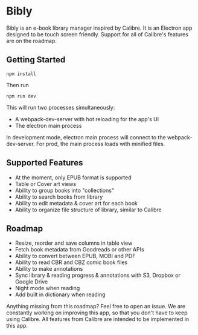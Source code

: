 # Bibly

Bibly is an e-book library manager inspired by Calibre. It is an Electron app designed to be touch screen friendly. Support for all of Calibre's features are on the roadmap.

## Getting Started

```
npm install
```

Then run

```
npm run dev
```

This will run two processes simultaneously:

- A webpack-dev-server with hot reloading for the app's UI
- The electron main process

In development mode, electron main process will connect to the webpack-dev-server. For prod, the main process loads with minified files.

## Supported Features

- At the moment, only EPUB format is supported
- Table or Cover art views
- Ability to group books into "collections"
- Ability to search books from library
- Ability to edit metadata & cover art for each book
- Ability to organize file structure of library, similar to Calibre

## Roadmap

- Resize, reorder and save columns in table view
- Fetch book metadata from Goodreads or other APIs
- Ability to convert between EPUB, MOBI and PDF
- Ability to read CBR and CBZ comic book files
- Ability to make annotations
- Sync library & reading progress & annotations with S3, Dropbox or Google Drive
- Night mode when reading
- Add built in dictionary when reading

Anything missing from this roadmap? Feel free to open an issue. We are constantly working on improving this app, so that you don't have to keep using Calibre. All features from Calibre are intended to be implemented in this app.
